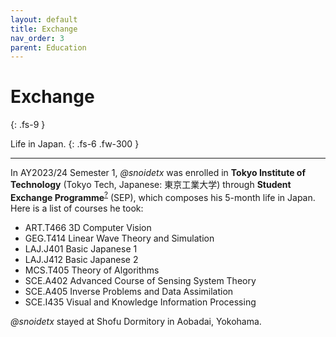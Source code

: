 ```yaml
---
layout: default
title: Exchange
nav_order: 3
parent: Education
---
```


# Exchange
{: .fs-9 }

Life in Japan.
{: .fs-6 .fw-300 }

---

In AY2023/24 Semester 1, *@snoidetx* was enrolled in **Tokyo Institute of Technology** (Tokyo Tech, Japanese: 東京工業大学) through **Student Exchange Programme**<sup>[?](https://www.science.nus.edu.sg/undergraduates/study-abroad-programmes/outgoing/student-exchange-programme-sep/)</sup> (SEP), which composes his 5-month life in Japan. Here is a list of courses he took:

* ART.T466 3D Computer Vision
* GEG.T414 Linear Wave Theory and Simulation
* LAJ.J401 Basic Japanese 1
* LAJ.J412 Basic Japanese 2
* MCS.T405 Theory of Algorithms
* SCE.A402 Advanced Course of Sensing System Theory
* SCE.A405 Inverse Problems and Data Assimilation
* SCE.I435 Visual and Knowledge Information Processing

*@snoidetx* stayed at Shofu Dormitory in Aobadai, Yokohama.

